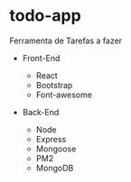 # todo-app
Ferramenta de Tarefas a fazer

  - Front-End
    - React
    - Bootstrap
    - Font-awesome
    
  - Back-End
    - Node
    - Express
    - Mongoose
    - PM2
    - MongoDB
